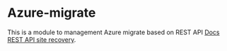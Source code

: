 # Azure-migrate 

This is a module to management Azure migrate based on REST API
[Docs REST API site recovery](https://docs.microsoft.com/en-us/rest/api/site-recovery/").

